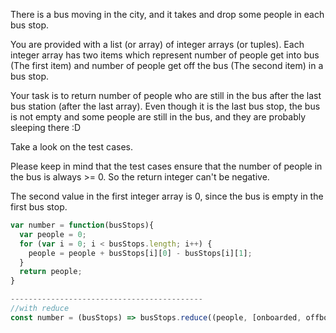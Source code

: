 There is a bus moving in the city, and it takes and drop some people in each bus stop.

You are provided with a list (or array) of integer arrays (or tuples). Each integer array has two items which represent number of people get into bus (The first item) and number of people get off the bus (The second item) in a bus stop.

Your task is to return number of people who are still in the bus after the last bus station (after the last array). Even though it is the last bus stop, the bus is not empty and some people are still in the bus, and they are probably sleeping there :D

Take a look on the test cases.

Please keep in mind that the test cases ensure that the number of people in the bus is always >= 0. So the return integer can't be negative.

The second value in the first integer array is 0, since the bus is empty in the first bus stop.

```js
var number = function(busStops){
  var people = 0;
  for (var i = 0; i < busStops.length; i++) {
    people = people + busStops[i][0] - busStops[i][1];
  }
  return people;
}

-------------------------------------------
//with reduce 
const number = (busStops) => busStops.reduce((people, [onboarded, offboarded]) => people + onboarded - offboarded, 0);
